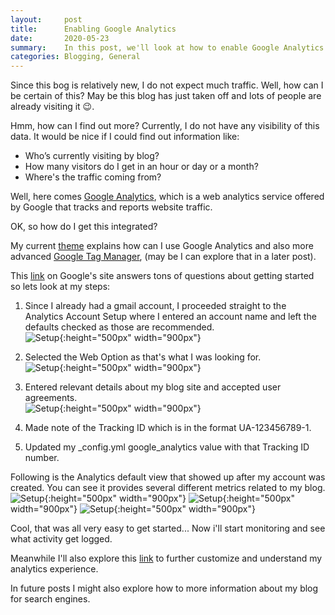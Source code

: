 ```yaml
---
layout:     post
title:      Enabling Google Analytics
date:       2020-05-23
summary:    In this post, we'll look at how to enable Google Analytics for my blog. 
categories: Blogging, General
---
```


Since this bog is relatively new, I do not expect much traffic. Well, how can I be certain of this? May be this blog has just taken off and lots of people are already visiting it 😉.

Hmm, how can I find out more? Currently, I do not have any visibility of this data. It would be nice if I could find out information like: 

- Who’s currently visiting by blog?
- How many visitors do I get in an hour or day or a month?
- Where's the traffic coming from? 

Well, here comes [Google Analytics](https://analytics.google.com/analytics/web/provision/?authuser=0#/provision), which is a web analytics service offered by Google that tracks and reports website traffic.

OK, so how do I get this integrated?

My current [theme](https://jekyll-themes.com/mixyll/) explains how can I use Google Analytics and also more advanced [Google Tag Manager](https://marketingplatform.google.com/about/tag-manager/), (may be I can explore that in a later post).

This [link](https://support.google.com/analytics/#topic=3544906) on Google's site answers tons of questions about getting started so lets look at my steps:

1. Since I already had a gmail account, I proceeded straight to the Analytics Account Setup where I entered an account name and left the defaults checked as those are recommended. <br>
![Setup]({{site.url}}/images/Analytics-account-setup-1.png){:height="500px" width="900px"} 

 2. Selected the Web Option as that's what I was looking for. <br>
![Setup]({{site.url}}/images/Analytics-account-setup-2.png){:height="500px" width="900px"}

3. Entered relevant details about my blog site and accepted user agreements. <br>
![Setup]({{site.url}}/images/Analytics-account-setup-3.png){:height="500px" width="900px"}

4. Made note of the Tracking ID which is in the format UA-123456789-1. <br>

5. Updated my _config.yml google_analytics value with that Tracking ID number. <br>

Following is the Analytics default view that showed up after my account was created. You can see it provides several different metrics related to my blog. <br>
![Setup]({{site.url}}/images/Analytics-account-setup-4.png){:height="500px" width="900px"} 
![Setup]({{site.url}}/images/Analytics-account-setup-5.png){:height="500px" width="900px"} 
![Setup]({{site.url}}/images/Analytics-account-setup-6.png){:height="500px" width="900px"}

Cool, that was all very easy to get started... Now i'll start monitoring and see what activity get logged. 

Meanwhile I'll also explore this [link](https://support.google.com/analytics/answer/9021164?hl=en&ref_topic=3544906) to further customize and understand my analytics experience. 

In future posts I might also explore how to more information about my blog for search engines.

